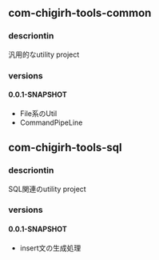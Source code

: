 ## com-chigirh-tools-common
### descriontin
汎用的なutility project

### versions
#### 0.0.1-SNAPSHOT
- File系のUtil
- CommandPipeLine

## com-chigirh-tools-sql
### descriontin
SQL関連のutility project

### versions
#### 0.0.1-SNAPSHOT
- insert文の生成処理

